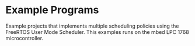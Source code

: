 # Example Programs
Example projects that implements multiple scheduling policies using the FreeRTOS 
User Mode Scheduler. This examples runs on the mbed LPC 1768 microcontroller.
